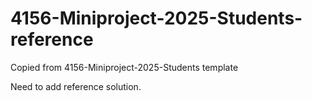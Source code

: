# 4156-Miniproject-2025-Students-reference

Copied from 4156-Miniproject-2025-Students template

Need to add reference solution. 